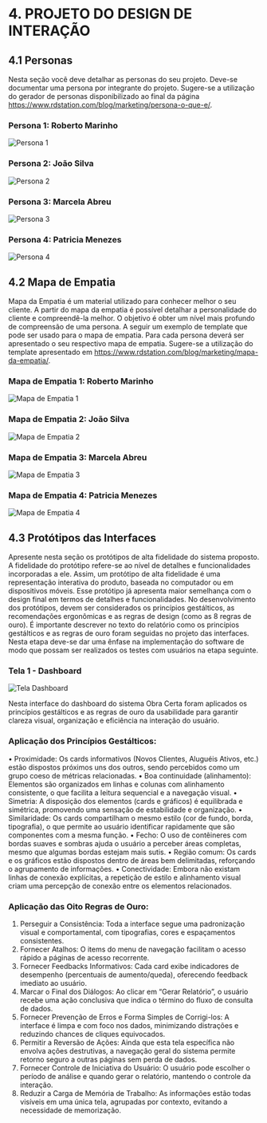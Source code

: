 # 4. PROJETO DO DESIGN DE INTERAÇÃO

## 4.1 Personas

Nesta seção você deve detalhar as personas do seu projeto. Deve-se documentar uma persona por integrante do projeto. Sugere-se a utilização do gerador de personas disponibilizado ao final da página https://www.rdstation.com/blog/marketing/persona-o-que-e/.

### Persona 1: Roberto Marinho

![Persona 1](img/personas/persona-roberto-marinho.png)

### Persona 2: João Silva

![Persona 2](img/personas/persona-joao-silva.jpg)

### Persona 3: Marcela Abreu

![Persona 3](img/personas/persona-marcela-abreu.jpg)

### Persona 4: Patricia Menezes

![Persona 4](img/personas/persona-patricia-menezes.jpg)

## 4.2 Mapa de Empatia

Mapa da Empatia é um material utilizado para conhecer melhor o seu cliente. A partir do mapa da empatia é possível detalhar a personalidade do cliente e compreendê-la melhor. O objetivo é obter um nível mais profundo de compreensão de uma persona. A seguir um exemplo de template que pode ser usado para o mapa de empatia. Para cada persona deverá ser apresentado o seu respectivo mapa de empatia. Sugere-se a utilização do template apresentado em https://www.rdstation.com/blog/marketing/mapa-da-empatia/.

### Mapa de Empatia 1: Roberto Marinho

![Mapa de Empatia 1](img/mapa-empatia/mapa-da-empatia-roberto-marinho.png)

### Mapa de Empatia 2: João Silva

![Mapa de Empatia 2](img/mapa-empatia/mapa-empatia-joao-silva.png)

### Mapa de Empatia 3: Marcela Abreu

![Mapa de Empatia 3](img/mapa-empatia/mapa-de-empatia-marcela-abreu.png)

### Mapa de Empatia 4: Patricia Menezes

![Mapa de Empatia 4](img/mapa-empatia/mapa-empatia-patricia-menezes.png)

## 4.3 Protótipos das Interfaces

Apresente nesta seção os protótipos de alta fidelidade do sistema proposto. A fidelidade do protótipo refere-se ao nível de detalhes e funcionalidades incorporadas a ele. Assim, um protótipo de alta fidelidade é uma representação interativa do produto, baseada no computador ou em dispositivos móveis. Esse protótipo já apresenta maior semelhança com o design final em termos de detalhes e funcionalidades. No desenvolvimento dos protótipos, devem ser considerados os princípios gestálticos, as recomendações ergonômicas e as regras de design (como as 8 regras de ouro). É importante descrever no texto do relatório como os princípios gestálticos e as regras de ouro foram seguidas no projeto das interfaces. Nesta etapa deve-se dar uma ênfase na implementação do software de modo que possam ser realizados os testes com usuários na etapa seguinte.

### Tela 1 - Dashboard

![Tela Dashboard](img/telas/dashboard-page.png)

Nesta interface do dashboard do sistema Obra Certa foram aplicados os princípios gestálticos e as regras de ouro da usabilidade para garantir clareza visual, organização e eficiência na interação do usuário.

### Aplicação dos Princípios Gestálticos:

• Proximidade: Os cards informativos (Novos Clientes, Aluguéis Ativos, etc.) estão dispostos próximos uns dos outros, sendo percebidos como um grupo coeso de métricas relacionadas.
• Boa continuidade (alinhamento): Elementos são organizados em linhas e colunas com alinhamento consistente, o que facilita a leitura sequencial e a navegação visual.
• Simetria: A disposição dos elementos (cards e gráficos) é equilibrada e simétrica, promovendo uma sensação de estabilidade e organização.
• Similaridade: Os cards compartilham o mesmo estilo (cor de fundo, borda, tipografia), o que permite ao usuário identificar rapidamente que são componentes com a mesma função.
• Fecho: O uso de contêineres com bordas suaves e sombras ajuda o usuário a perceber áreas completas, mesmo que algumas bordas estejam mais sutis.
• Região comum: Os cards e os gráficos estão dispostos dentro de áreas bem delimitadas, reforçando o agrupamento de informações.
• Conectividade: Embora não existam linhas de conexão explícitas, a repetição de estilo e alinhamento visual criam uma percepção de conexão entre os elementos relacionados.

### Aplicação das Oito Regras de Ouro:

1. Perseguir a Consistência: Toda a interface segue uma padronização visual e comportamental, com tipografias, cores e espaçamentos consistentes.
2. Fornecer Atalhos: O items do menu de navegação facilitam o acesso rápido a páginas de acesso recorrente.
3. Fornecer Feedbacks Informativos: Cada card exibe indicadores de desempenho (percentuais de aumento/queda), oferecendo feedback imediato ao usuário.
4. Marcar o Final dos Diálogos: Ao clicar em “Gerar Relatório”, o usuário recebe uma ação conclusiva que indica o término do fluxo de consulta de dados.
5. Fornecer Prevenção de Erros e Forma Simples de Corrigi-los: A interface é limpa e com foco nos dados, minimizando distrações e reduzindo chances de cliques equivocados.
6. Permitir a Reversão de Ações: Ainda que esta tela específica não envolva ações destrutivas, a navegação geral do sistema permite retorno seguro a outras páginas sem perda de dados.
7. Fornecer Controle de Iniciativa do Usuário: O usuário pode escolher o período de análise e quando gerar o relatório, mantendo o controle da interação.
8. Reduzir a Carga de Memória de Trabalho: As informações estão todas visíveis em uma única tela, agrupadas por contexto, evitando a necessidade de memorização.
